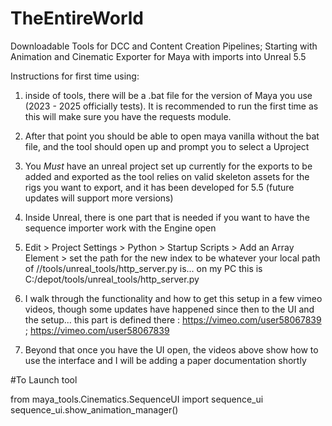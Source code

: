 # TheEntireWorld
Downloadable Tools for DCC and Content Creation Pipelines; Starting with Animation and Cinematic Exporter for Maya with imports into Unreal 5.5

Instructions for first time using:

1. inside of tools, there will be a .bat file for the version of Maya you use (2023 - 2025 officially tests). It is recommended to run the first time as this will make sure you have the requests module.
   
2. After that point you should be able to open maya vanilla without the bat file, and the tool should open up and prompt you to select a Uproject

3. You *Must* have an unreal project set up currently for the exports to be added and exported as the tool relies on valid skeleton assets for the rigs you want to export, and it has been developed for 5.5 (future updates will support more versions)

4. Inside Unreal, there is one part that is needed if you want to have the sequence importer work with the Engine open
  
5. Edit > Project Settings > Python > Startup Scripts > Add an Array Element > set the path for the new index to be whatever your local path of  //tools/unreal_tools/http_server.py is... on my PC this is C:/depot/tools/unreal_tools/http_server.py
   
6. I walk through the functionality and how to get this setup in a few vimeo videos, though some updates have happened since then to the UI and the setup... this part is defined there : https://vimeo.com/user58067839 ; https://vimeo.com/user58067839

7. Beyond that once you have the UI open, the videos above show how to use the interface and I will be adding a paper documentation shortly

#To Launch tool

from maya_tools.Cinematics.SequenceUI import sequence_ui
sequence_ui.show_animation_manager()


